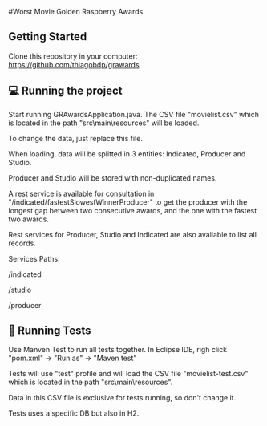 #Worst Movie Golden Raspberry Awards.

## Getting Started

Clone this repository in your computer: https://github.com/thiagobdp/grawards

## 💻 Running the project

Start running GRAwardsApplication.java. The CSV file "movielist.csv" which is located in the path "src\main\resources" will be loaded.

To change the data, just replace this file.

When loading, data will be splitted in 3 entities: Indicated, Producer and Studio. 

Producer and Studio will be stored with non-duplicated names.

A rest service is available for consultation in "/indicated/fastestSlowestWinnerProducer" to get the producer with the longest gap between two consecutive awards, and the one with the fastest two awards.

Rest services for Producer, Studio and Indicated are also available to list all records.

Services Paths:

/indicated

/studio

/producer

## 🔬 Running Tests

Use Manven Test to run all tests together. In Eclipse IDE, righ click "pom.xml" -> "Run as" -> "Maven test"

Tests will use "test" profile and will load the CSV file "movielist-test.csv" which is located in the path "src\main\resources".

Data in this CSV file is exclusive for tests running, so don't change it.

Tests uses a specific DB but also in H2.